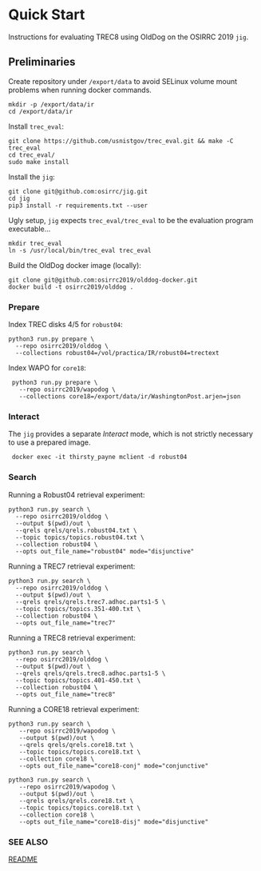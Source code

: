 # Quick Start

Instructions for evaluating TREC8 using OldDog on the OSIRRC 2019 `jig`.

## Preliminaries

Create repository under `/export/data` to avoid SELinux volume mount problems when running docker commands.

    mkdir -p /export/data/ir
    cd /export/data/ir

Install `trec_eval`:

    git clone https://github.com/usnistgov/trec_eval.git && make -C trec_eval
    cd trec_eval/
    sudo make install
 
Install the `jig`:

    git clone git@github.com:osirrc/jig.git
    cd jig
    pip3 install -r requirements.txt --user

Ugly setup, `jig` expects `trec_eval/trec_eval` to be the evaluation program executable...

    mkdir trec_eval
    ln -s /usr/local/bin/trec_eval trec_eval

Build the OldDog docker image (locally):

    git clone git@github.com:osirrc2019/olddog-docker.git
    docker build -t osirrc2019/olddog .

### Prepare

Index TREC disks 4/5 for `robust04`:

    python3 run.py prepare \
      --repo osirrc2019/olddog \
      --collections robust04=/vol/practica/IR/robust04=trectext

Index WAPO for `core18`:

     python3 run.py prepare \
       --repo osirrc2019/wapodog \
       --collections core18=/export/data/ir/WashingtonPost.arjen=json

### Interact

The `jig` provides a separate _Interact_ mode, which is not strictly necessary to use a prepared image.


     docker exec -it thirsty_payne mclient -d robust04

### Search

Running a Robust04 retrieval experiment:

    python3 run.py search \
      --repo osirrc2019/olddog \
      --output $(pwd)/out \
      --qrels qrels/qrels.robust04.txt \
      --topic topics/topics.robust04.txt \
      --collection robust04 \
      --opts out_file_name="robust04" mode="disjunctive"

Running a TREC7 retrieval experiment:

    python3 run.py search \
      --repo osirrc2019/olddog \
      --output $(pwd)/out \
      --qrels qrels/qrels.trec7.adhoc.parts1-5 \
      --topic topics/topics.351-400.txt \
      --collection robust04 \
      --opts out_file_name="trec7"

Running a TREC8 retrieval experiment:

    python3 run.py search \
      --repo osirrc2019/olddog \
      --output $(pwd)/out \
      --qrels qrels/qrels.trec8.adhoc.parts1-5 \
      --topic topics/topics.401-450.txt \
      --collection robust04 \
      --opts out_file_name="trec8"

Running a CORE18 retrieval experiment:

    python3 run.py search \
       --repo osirrc2019/wapodog \
       --output $(pwd)/out \
       --qrels qrels/qrels.core18.txt \
       --topic topics/topics.core18.txt \
       --collection core18 \
       --opts out_file_name="core18-conj" mode="conjunctive"

    python3 run.py search \
       --repo osirrc2019/wapodog \
       --output $(pwd)/out \
       --qrels qrels/qrels.core18.txt \
       --topic topics/topics.core18.txt \
       --collection core18 \
       --opts out_file_name="core18-disj" mode="disjunctive"

### SEE ALSO

[README](README.md)
